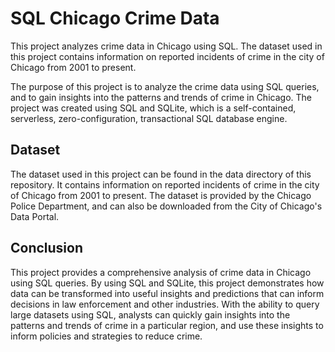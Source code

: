 # SQL Chicago Crime Data
This project analyzes crime data in Chicago using SQL. The dataset used in this project contains information on reported incidents of crime in the city of Chicago from 2001 to present.

The purpose of this project is to analyze the crime data using SQL queries, and to gain insights into the patterns and trends of crime in Chicago. The project was created using SQL and SQLite, which is a self-contained, serverless, zero-configuration, transactional SQL database engine.

## Dataset
The dataset used in this project can be found in the data directory of this repository. It contains information on reported incidents of crime in the city of Chicago from 2001 to present. The dataset is provided by the Chicago Police Department, and can also be downloaded from the City of Chicago's Data Portal.

## Conclusion
This project provides a comprehensive analysis of crime data in Chicago using SQL queries. By using SQL and SQLite, this project demonstrates how data can be transformed into useful insights and predictions that can inform decisions in law enforcement and other industries. With the ability to query large datasets using SQL, analysts can quickly gain insights into the patterns and trends of crime in a particular region, and use these insights to inform policies and strategies to reduce crime.
